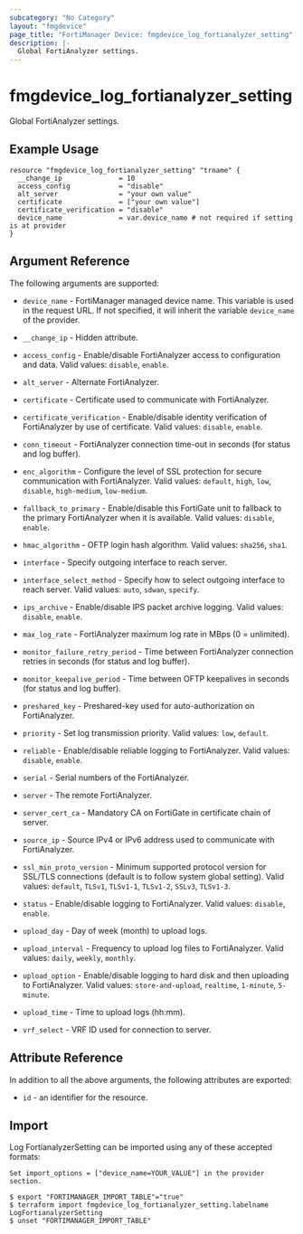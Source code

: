 ```yaml
---
subcategory: "No Category"
layout: "fmgdevice"
page_title: "FortiManager Device: fmgdevice_log_fortianalyzer_setting"
description: |-
  Global FortiAnalyzer settings.
---
```


# fmgdevice_log_fortianalyzer_setting
Global FortiAnalyzer settings.

## Example Usage

```hcl
resource "fmgdevice_log_fortianalyzer_setting" "trname" {
  __change_ip              = 10
  access_config            = "disable"
  alt_server               = "your own value"
  certificate              = ["your own value"]
  certificate_verification = "disable"
  device_name              = var.device_name # not required if setting is at provider
}
```

## Argument Reference


The following arguments are supported:

* `device_name` - FortiManager managed device name. This variable is used in the request URL. If not specified, it will inherit the variable `device_name` of the provider.

* `__change_ip` - Hidden attribute.
* `access_config` - Enable/disable FortiAnalyzer access to configuration and data. Valid values: `disable`, `enable`.

* `alt_server` - Alternate FortiAnalyzer.
* `certificate` - Certificate used to communicate with FortiAnalyzer.
* `certificate_verification` - Enable/disable identity verification of FortiAnalyzer by use of certificate. Valid values: `disable`, `enable`.

* `conn_timeout` - FortiAnalyzer connection time-out in seconds (for status and log buffer).
* `enc_algorithm` - Configure the level of SSL protection for secure communication with FortiAnalyzer. Valid values: `default`, `high`, `low`, `disable`, `high-medium`, `low-medium`.

* `fallback_to_primary` - Enable/disable this FortiGate unit to fallback to the primary FortiAnalyzer when it is available. Valid values: `disable`, `enable`.

* `hmac_algorithm` - OFTP login hash algorithm. Valid values: `sha256`, `sha1`.

* `interface` - Specify outgoing interface to reach server.
* `interface_select_method` - Specify how to select outgoing interface to reach server. Valid values: `auto`, `sdwan`, `specify`.

* `ips_archive` - Enable/disable IPS packet archive logging. Valid values: `disable`, `enable`.

* `max_log_rate` - FortiAnalyzer maximum log rate in MBps (0 = unlimited).
* `monitor_failure_retry_period` - Time between FortiAnalyzer connection retries in seconds (for status and log buffer).
* `monitor_keepalive_period` - Time between OFTP keepalives in seconds (for status and log buffer).
* `preshared_key` - Preshared-key used for auto-authorization on FortiAnalyzer.
* `priority` - Set log transmission priority. Valid values: `low`, `default`.

* `reliable` - Enable/disable reliable logging to FortiAnalyzer. Valid values: `disable`, `enable`.

* `serial` - Serial numbers of the FortiAnalyzer.
* `server` - The remote FortiAnalyzer.
* `server_cert_ca` - Mandatory CA on FortiGate in certificate chain of server.
* `source_ip` - Source IPv4 or IPv6 address used to communicate with FortiAnalyzer.
* `ssl_min_proto_version` - Minimum supported protocol version for SSL/TLS connections (default is to follow system global setting). Valid values: `default`, `TLSv1`, `TLSv1-1`, `TLSv1-2`, `SSLv3`, `TLSv1-3`.

* `status` - Enable/disable logging to FortiAnalyzer. Valid values: `disable`, `enable`.

* `upload_day` - Day of week (month) to upload logs.
* `upload_interval` - Frequency to upload log files to FortiAnalyzer. Valid values: `daily`, `weekly`, `monthly`.

* `upload_option` - Enable/disable logging to hard disk and then uploading to FortiAnalyzer. Valid values: `store-and-upload`, `realtime`, `1-minute`, `5-minute`.

* `upload_time` - Time to upload logs (hh:mm).
* `vrf_select` - VRF ID used for connection to server.


## Attribute Reference

In addition to all the above arguments, the following attributes are exported:
* `id` - an identifier for the resource.

## Import

Log FortianalyzerSetting can be imported using any of these accepted formats:
```
Set import_options = ["device_name=YOUR_VALUE"] in the provider section.

$ export "FORTIMANAGER_IMPORT_TABLE"="true"
$ terraform import fmgdevice_log_fortianalyzer_setting.labelname LogFortianalyzerSetting
$ unset "FORTIMANAGER_IMPORT_TABLE"
```

